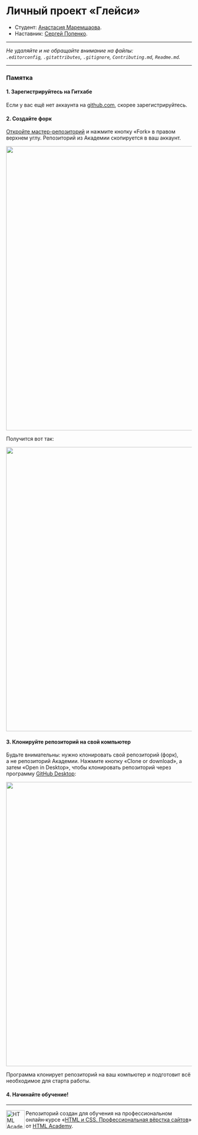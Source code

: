 # Личный проект «Глейси»

* Студент: [Анастасия Маремшаова](https://up.htmlacademy.ru/htmlcss/30/user/1241635).
* Наставник: [Сергей Попенко](https://htmlacademy.ru/profile/id66243).

---

_Не удаляйте и не обращайте внимание на файлы:_<br>
_`.editorconfig`, `.gitattributes`, `.gitignore`, `Contributing.md`, `Readme.md`._

---

### Памятка

#### 1. Зарегистрируйтесь на Гитхабе

Если у вас ещё нет аккаунта на [github.com](https://github.com/join), скорее зарегистрируйтесь.

#### 2. Создайте форк

[Откройте мастер-репозиторий](https://github.com/htmlacademy-htmlcss/1241635-gllacy-30) и нажмите кнопку «Fork» в правом верхнем углу. Репозиторий из Академии скопируется в ваш аккаунт.

<img width='769' alt='' src='https://user-images.githubusercontent.com/10909/29037742-a62a72a0-7bad-11e7-9f36-4db8e9329498.jpg'>

Получится вот так:

<img width='769' alt='' src='https://user-images.githubusercontent.com/10909/29037746-a760c82c-7bad-11e7-89ab-7c99998d4317.jpg'>

#### 3. Клонируйте репозиторий на свой компьютер

Будьте внимательны: нужно клонировать свой репозиторий (форк), а не репозиторий Академии. Нажмите кнопку «Clone or download», а затем «Open in Desktop», чтобы клонировать репозиторий через программу [GitHub Desktop](https://desktop.github.com):

<img width='769' alt='' src='https://user-images.githubusercontent.com/10909/29037747-a8e89422-7bad-11e7-819d-bca9f4c1de18.jpg'>

Программа клонирует репозиторий на ваш компьютер и подготовит всё необходимое для старта работы.

#### 4. Начинайте обучение!

---

<a href='https://htmlacademy.ru/intensive/htmlcss'><img align='left' width='50' height='50' alt='HTML Academy' src='https://up.htmlacademy.ru/static/img/intensive/htmlcss/logo-for-github-2.png'></a>

Репозиторий создан для обучения на профессиональном онлайн‑курсе «[HTML и CSS. Профессиональная вёрстка сайтов](https://htmlacademy.ru/intensive/htmlcss)» от [HTML Academy](https://htmlacademy.ru).
